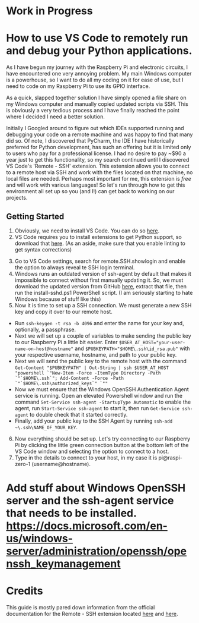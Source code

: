 # **Work in Progress**

# How to use VS Code to remotely run and debug your Python applications.

As I have begun my journey with the Raspberry Pi and electronic circuits, I have encountered one very annoying problem.
My main Windows computer is a powerhouse, so I want to do all my coding on it for ease of use, but I need to code on my Raspberry Pi to use its GPIO interface.

As a quick, slapped together solution I have simply opened a file share on my Windows computer and manually copied updated scripts via SSH. This is obviously a very tedious process and I have finally reached the point where I decided I need a better solution.  

Initially I Googled around to figure out which IDEs supported running and debugging your code on a remote machine and was happy to find that many did so. Of note, I discovered that PyCharm, the IDE I have historically preferred for Python development, has such an offering but it is limited only to users who pay for a professional license. I had no desire to pay ~$90 a year just to get this functionality, so my search continued until I discovered VS Code's 'Remote - SSH' extension. This extension allows you to connect to a remote host via SSH and work with the files located on that machine, no local files are needed. Perhaps most important for me, this extension is *free* and will work with various languages! So let's run through how to get this environment all set up so you (and I!) can get back to working on our projects.  

## Getting Started
1. Obviously, we need to install VS Code. You can do so [here](https://code.visualstudio.com/docs/remote/troubleshooting#_installing-a-supported-ssh-client).
2. VS Code requires you to install extensions to get Python support, so download that [here](https://marketplace.visualstudio.com/items?itemName=ms-python.python). (As an aside, make sure that you enable linting to get syntax corrections)
<!--- 3. Now that we have our IDE set up with Python enabled, we need to download the aforementioned Remote - SSH extension. Download and install  it from [this page](https://marketplace.visualstudio.com/items?itemName=ms-vscode-remote.remote-ssh). --->
3. Go to VS Code settings, search for remote.SSH.showlogin and enable the option to always reveal te SSH login terminal.
4. Windows runs an outdated version of ssh-agent by default that makes it impossible to connect without first manually updating it. So, we must download the updated version from GitHub [here](https://github.com/PowerShell/Win32-OpenSSH/releases), extract that file, then run the install-sshd.ps1 PowerShell script. (I am seriously starting to hate Windows because of stuff like this)
5. Now it is time to set up a SSH connection. We must generate a new SSH key and copy it over to our remote host.
  - Run ```ssh-keygen -t rsa -b 4096``` and enter the name for your key and, optionally, a passphrase.
  - Next we will set up a couple of variables to make sending the public key to our Raspberry Pi a little bit easier. Enter ```$USER_AT_HOST="your-user-name-on-host@hostname"``` and ```$PUBKEYPATH="$HOME\.ssh\id_rsa.pub"``` with your respective username, hostname, and path to your public key.
  - Next we will send the public key to the remote host with the command ```Get-Content "$PUBKEYPATH" | Out-String | ssh $USER_AT_HOST "powershell `"New-Item -Force -ItemType Directory -Path `"`$HOME\.ssh`"; Add-Content -Force -Path `"`$HOME\.ssh\authorized_keys`" `""```
  - Now we must ensure that the Windows OpenSSH Authentication Agent service is running. Open an elevated Powershell window and run the command ```Set-Service ssh-agent -StartupType Automatic``` to enable the agent, run ```Start-Service ssh-agent``` to start it, then run ```Get-Service ssh-agent``` to double check that it started correctly.
  - Finally, add your public key to the SSH Agent by running ```ssh-add ~\.ssh\NAME_OF_YOUR_KEY```.
6. Now everything should be set up. Let's try connecting to our Raspberry Pi by clicking the little green connection button at the bottom left of the VS Code window and selecting the option to connect to a host.
7. Type in the details to connect to your host, in my case it is pi@raspi-zero-1 (username@hostname).

# Add stuff about Windows OpenSSH server and the ssh-agent service that needs to be installed. https://docs.microsoft.com/en-us/windows-server/administration/openssh/openssh_keymanagement

# Credits
This guide is mostly pared down information from the official documentation for the Remote - SSH extension located [here](https://code.visualstudio.com/docs/remote/troubleshooting#_installing-a-supported-ssh-client) and [here](https://code.visualstudio.com/docs/remote/ssh-tutorial).
